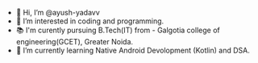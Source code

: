 - 👋 Hi, I’m @ayush-yadavv
- 👀 I’m interested in coding and programming.
- 📚 I'm curently pursuing B.Tech(IT) from - Galgotia college of engineering(GCET), Greater Noida. 
- 🌱 I’m currently learning Native Android Devolopment (Kotlin) and DSA.

<!---
ayush-yadavv/ayush-yadavv is a ✨ special ✨ repository because its `README.md` (this file) appears on your GitHub profile.
You can click the Preview link to take a look at your changes.
--->
